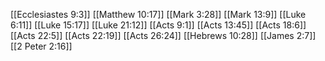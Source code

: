 [[Ecclesiastes 9:3]]
[[Matthew 10:17]]
[[Mark 3:28]]
[[Mark 13:9]]
[[Luke 6:11]]
[[Luke 15:17]]
[[Luke 21:12]]
[[Acts 9:1]]
[[Acts 13:45]]
[[Acts 18:6]]
[[Acts 22:5]]
[[Acts 22:19]]
[[Acts 26:24]]
[[Hebrews 10:28]]
[[James 2:7]]
[[2 Peter 2:16]]
